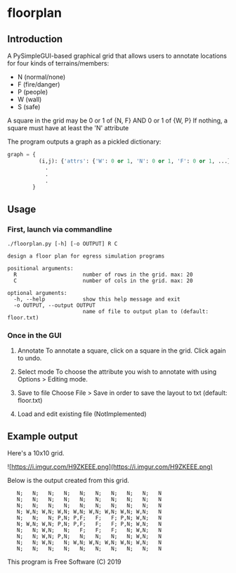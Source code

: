 # floorplan

Introduction
---
A PySimpleGUI-based graphical grid that allows users to annotate locations for
four kinds of terrains/members:
  - N (normal/none)
  - F (fire/danger)
  - P (people)
  - W (wall)
  - S (safe)

A square in the grid may be 
    0 or 1 of {N, F}
  AND 
    0 or 1 of {W, P}
If nothing, a square must have at least the 'N' attribute

The program outputs a graph as a pickled dictionary:
```python
graph = {
          (i,j): {'attrs': {'W': 0 or 1, 'N': 0 or 1, 'F': 0 or 1, ...}, 'nbrs': set},
            .
            .
            .
        }
```
    

Usage
---

### First, launch via commandline
```
./floorplan.py [-h] [-o OUTPUT] R C

design a floor plan for egress simulation programs

positional arguments:
  R                     number of rows in the grid. max: 20
  C                     number of cols in the grid. max: 20

optional arguments:
  -h, --help            show this help message and exit
  -o OUTPUT, --output OUTPUT
                        name of file to output plan to (default: floor.txt)
```

### Once in the GUI
1. Annotate
To annotate a square, click on a square in the grid. Click again to undo.

2. Select mode
To choose the attribute you wish to annotate with using Options > Editing mode.

3. Save to file
Choose File > Save in order to save the layout to txt (default: floor.txt)

4. Load and edit existing file
(NotImplemented)


Example output
---
Here's a 10x10 grid.

![https://i.imgur.com/H9ZKEEE.png](https://i.imgur.com/H9ZKEEE.png)

Below is the output created from this grid.
```
   N;   N;   N;   N;   N;   N;   N;   N;   N;   N
   N;   N;   N;   N;   N;   N;   N;   N;   N;   N
   N;   N;   N;   N;   N;   N;   N;   N;   N;   N
   N; W,N; W,N; W,N; W,N; W,N; W,N; W,N; W,N;   N
   N;   N;   N; P,N; P,F;   F;   F; P,N; W,N;   N
   N; W,N; W,N; P,N; P,F;   F;   F; P,N; W,N;   N
   N;   N; W,N;   N;   F;   F;   F;   N; W,N;   N
   N;   N; W,N; P,N;   N;   N;   N;   N; W,N;   N
   N;   N; W,N;   N; W,N; W,N; W,N; W,N; W,N;   N
   N;   N;   N;   N;   N;   N;   N;   N;   N;   N
```


This program is Free Software
(C) 2019

